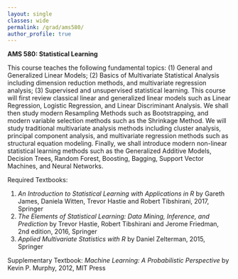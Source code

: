 ```yaml
---
layout: single
classes: wide
permalink: /grad/ams580/
author_profile: true
---
```


**AMS 580: Statistical Learning**

This course teaches the following fundamental topics: (1) General and Generalized Linear Models; (2) Basics of Multivariate Statistical Analysis including dimension reduction methods, and multivariate regression analysis; (3) Supervised and unsupervised statistical learning. This course will first review classical linear and generalized linear models such as Linear Regression, Logistic Regression, and Linear Discriminant Analysis.  We shall then study modern Resampling Methods such as Bootstrapping, and modern variable selection methods such as the Shrinkage Method. We will study traditional multivariate analysis methods including cluster analysis, principal component analysis, and multivariate regression methods such as structural equation modeling.  Finally, we shall introduce modern non-linear statistical learning methods such as the Generalized Additive Models, Decision Trees, Random Forest, Boosting, Bagging, Support Vector Machines, and Neural Networks.

Required Textbooks:
1. *An Introduction to Statistical Learning with Applications in R* by Gareth James, Daniela Witten, Trevor Hastie and Robert Tibshirani, 2017, Springer
2. *The Elements of Statistical Learning: Data Mining, Inference, and Prediction* by Trevor Hastie, Robert Tibshirani and Jerome Friedman, 2nd edition, 2016, Springer
3. *Applied Multivariate Statistics with R* by Daniel Zelterman, 2015, Springer

Supplementary Textbook: *Machine Learning: A Probabilistic Perspective* by Kevin P. Murphy, 2012, MIT Press
